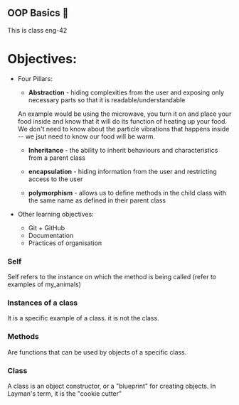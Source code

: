 ## OOP Basics :taco:
This is class eng-42 
# Objectives:
- Four Pillars:
    - <b>Abstraction</b>  - hiding complexities from the user and exposing only necessary parts so that it is readable/understandable
    
    An example would be using the microwave, you turn it on and place your food inside and know that it will do its function of heating up your food. We don't need to know about the particle vibrations that happens inside -- we jsut need to know our food will be warm. 
    
    - <b>Inheritance</b> - the ability to inherit behaviours and characteristics from a parent class 
    
    - <b>encapsulation</b> - hiding information from the user and restricting access to the user
    
    - <b>polymorphism</b> - allows us to define methods in the child class with the same name as defined in their parent class
 
 - Other learning objectives:
    -  Git + GitHub
    -  Documentation 
    -  Practices of organisation 
 
 ### Self
 Self refers to the instance on which the method is being called (refer to examples of my_animals)  
 
 ### Instances of a class
 It is a specific example of a class. it is not the class. 
 
 ### Methods 
 Are functions that can be used by objects of a specific class.
 
 ### Class
 
 A class is an object constructor, or a "blueprint" for creating objects. In Layman's term, it is the "cookie cutter"